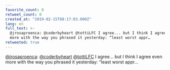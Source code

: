 ```yaml
---
favorite_count: 0
retweet_count: 0
created_at: "2019-02-15T08:17:03.000Z"
lang: en
full_text: >-
  @jrosaproenca: @coderbyheart @tottiLFC I agree... but I think I agree even
  more with the way you phrased it yesterday: “least worst appr…
retweeted: true
---
```


[@jrosaproenca](https://twitter.com/jrosaproenca):
[@coderbyheart](https://twitter.com/coderbyheart)
[@tottiLFC](https://twitter.com/tottiLFC) I agree... but I think I agree even
more with the way you phrased it yesterday: “least worst appr…
